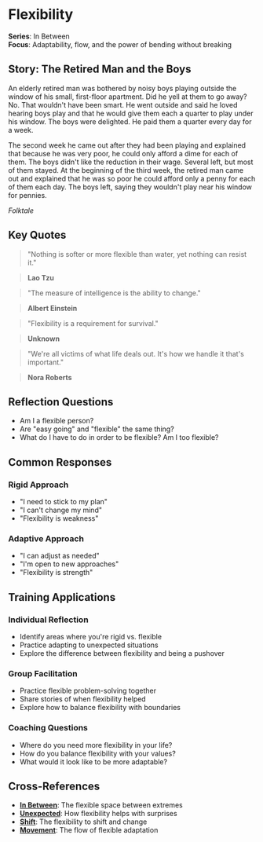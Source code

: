 # Flexibility

**Series**: In Between  
**Focus**: Adaptability, flow, and the power of bending without breaking

## Story: The Retired Man and the Boys

An elderly retired man was bothered by noisy boys playing outside the window of his small, first-floor apartment. Did he yell at them to go away? No. That wouldn't have been smart. He went outside and said he loved hearing boys play and that he would give them each a quarter to play under his window. The boys were delighted. He paid them a quarter every day for a week.

The second week he came out after they had been playing and explained that because he was very poor, he could only afford a dime for each of them. The boys didn't like the reduction in their wage. Several left, but most of them stayed. At the beginning of the third week, the retired man came out and explained that he was so poor he could afford only a penny for each of them each day. The boys left, saying they wouldn't play near his window for pennies.

*Folktale*

## Key Quotes

> "Nothing is softer or more flexible than water, yet nothing can resist it."

> **Lao Tzu**

> "The measure of intelligence is the ability to change."

> **Albert Einstein**

> "Flexibility is a requirement for survival."

> **Unknown**

> "We're all victims of what life deals out. It's how we handle it that's important."

> **Nora Roberts**

## Reflection Questions

- Am I a flexible person?
- Are "easy going" and "flexible" the same thing?
- What do I have to do in order to be flexible? Am I too flexible?

## Common Responses

### **Rigid Approach**
- "I need to stick to my plan"
- "I can't change my mind"
- "Flexibility is weakness"

### **Adaptive Approach**
- "I can adjust as needed"
- "I'm open to new approaches"
- "Flexibility is strength"

## Training Applications

### **Individual Reflection**
- Identify areas where you're rigid vs. flexible
- Practice adapting to unexpected situations
- Explore the difference between flexibility and being a pushover

### **Group Facilitation**
- Practice flexible problem-solving together
- Share stories of when flexibility helped
- Explore how to balance flexibility with boundaries

### **Coaching Questions**
- Where do you need more flexibility in your life?
- How do you balance flexibility with your values?
- What would it look like to be more adaptable?

## Cross-References
- **[In Between](01-in-between.md)**: The flexible space between extremes
- **[Unexpected](04-unexpected.md)**: How flexibility helps with surprises
- **[Shift](06-shift.md)**: The flexibility to shift and change
- **[Movement](10-movement.md)**: The flow of flexible adaptation
